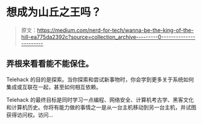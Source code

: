 # 想成为山丘之王吗？

> 原文：<https://medium.com/nerd-for-tech/wanna-be-the-king-of-the-hill-ea775da2392c?source=collection_archive---------0----------------------->

## 弄根来看看能不能保住。

Telehack 的目的是探索。当你探索和尝试新事物时，你会学到更多关于系统如何集成或互联在一起，甚至如何相互依赖。

Telehack 的最终目标是同时学习一点编程、网络安全、计算机考古学、黑客文化和计算机历史。你将有能力做的事情之一是从一台主机移动到另一台主机，并试图获得访问权。访问…